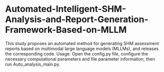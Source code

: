 # Automated-Intelligent-SHM-Analysis-and-Report-Generation-Framework-Based-on-MLLM
This study proposes an automated method for generating SHM assessment reports based on multimodal large language models (MLLMs), and releases the corresponding code.
Usage: 
Open the config.py file, configure the necessary computational parameters and file parameter information, then run Auto_analysis_main.py.

